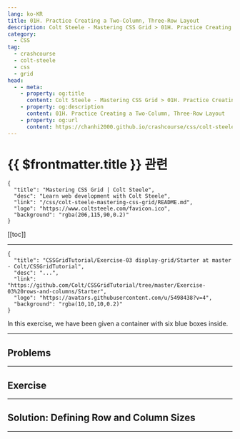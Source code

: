 ```yaml
---
lang: ko-KR
title: 01H. Practice Creating a Two-Column, Three-Row Layout
description: Colt Steele - Mastering CSS Grid > 01H. Practice Creating a Two-Column, Three-Row Layout
category:
  - CSS
tag: 
  - crashcourse
  - colt-steele
  - css
  - grid
head:
  - - meta:
    - property: og:title
      content: Colt Steele - Mastering CSS Grid > 01H. Practice Creating a Two-Column, Three-Row Layout
    - property: og:description
      content: 01H. Practice Creating a Two-Column, Three-Row Layout
    - property: og:url
      content: https://chanhi2000.github.io/crashcourse/css/colt-steele-mastering-css-grid/01H.html
---
```


# {{ $frontmatter.title }} 관련

```component VPCard
{
  "title": "Mastering CSS Grid | Colt Steele",
  "desc": "Learn web development with Colt Steele",
  "link": "/css/colt-steele-mastering-css-grid/README.md",
  "logo": "https://www.coltsteele.com/favicon.ico",
  "background": "rgba(206,115,90,0.2)"
}
```

[[toc]]

---

<SiteInfo
  name="Practice Creating a Two-Column, Three-Row Layout | Colt Steele"
  desc="Learn web development with Colt Steele"
  url="https://www.coltsteele.com/tutorials/mastering-css-grid/css-grid-basics/practice-creating-a-two-column-three-row-layout"
  logo="https://www.coltsteele.com/favicon.ico" 
  preview="https://www.coltsteele.com/api/og?title=Practice+Creating+a+Two-Column%2C+Three-Row+Layout"/>

<VidStack src="https://stream.mux.com/jrLFVRjCTJrSbTDqjUvZB008CISfKLnNlcSQR7G6xo4k.m3u8?redundant_streams=true" />

```component VPCard
{
  "title": "CSSGridTutorial/Exercise-03 display-grid/Starter at master · Colt/CSSGridTutorial",
  "desc": "...",
  "link": "https://github.com/Colt/CSSGridTutorial/tree/master/Exercise-03%20rows-and-columns/Starter",
  "logo": "https://avatars.githubusercontent.com/u/5498438?v=4",
  "background": "rgba(10,10,10,0.2)"
}
```

In this exercise, we have been given a container with six blue boxes inside.

---

## Problems

<!-- TODO: 작성 -->

---

## Exercise

<!-- TODO: 작성 -->

---

## Solution: Defining Row and Column Sizes

<!-- TODO: 작성 -->

---
